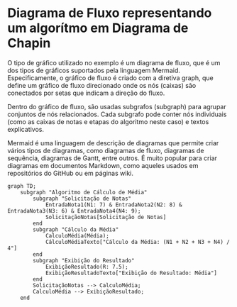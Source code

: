 # Diagrama de Fluxo representando um algorítmo em Diagrama de Chapin

O tipo de gráfico utilizado no exemplo é um diagrama de fluxo, que é um dos tipos de gráficos suportados pela linguagem Mermaid. Especificamente, o gráfico de fluxo é criado com a diretiva graph, que define um gráfico de fluxo direcionado onde os nós (caixas) são conectados por setas que indicam a direção do fluxo.

Dentro do gráfico de fluxo, são usadas subgrafos (subgraph) para agrupar conjuntos de nós relacionados. Cada subgrafo pode conter nós individuais (como as caixas de notas e etapas do algoritmo neste caso) e textos explicativos.

Mermaid é uma linguagem de descrição de diagramas que permite criar vários tipos de diagramas, como diagramas de fluxo, diagramas de sequência, diagramas de Gantt, entre outros. É muito popular para criar diagramas em documentos Markdown, como aqueles usados em repositórios do GitHub ou em páginas wiki.

```mermaid
graph TD;
    subgraph "Algoritmo de Cálculo de Média"
        subgraph "Solicitação de Notas"
            EntradaNota1(N1: 7) & EntradaNota2(N2: 8) & EntradaNota3(N3: 6) & EntradaNota4(N4: 9);
            SolicitaçãoNotas[Solicitação de Notas]
        end
        subgraph "Cálculo da Média"
            CalculoMédia(Média);
            CálculoMédiaTexto["Cálculo da Média: (N1 + N2 + N3 + N4) / 4"]
        end
        subgraph "Exibição do Resultado"
            ExibiçãoResultado(R: 7.5);
            ExibiçãoResultadoTexto["Exibição do Resultado: Média"]
        end
        SolicitaçãoNotas --> CalculoMédia;
        CalculoMédia --> ExibiçãoResultado;
    end



```
